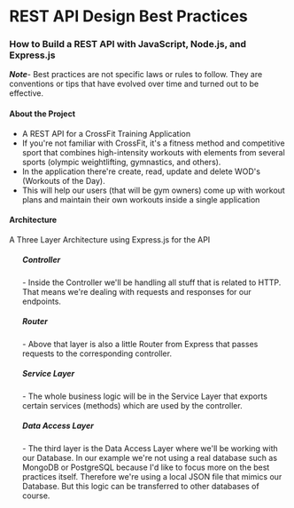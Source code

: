 <h1> REST API Design Best Practices </h1> 

<h3> How to Build a REST API with JavaScript, Node.js, and Express.js</h3>

<b><i>Note</i></b>- Best practices are not specific laws or rules to follow. They are conventions or tips that have evolved over time and turned out to be effective.
<h4>About the Project</h4>
<ul>
<li>A REST API for a CrossFit Training Application</li>
<li>If you're not familiar with CrossFit, it's a fitness method and competitive sport that combines high-intensity workouts with elements from several sports (olympic weightlifting, gymnastics, and others).</li>
<li>In the application there're create, read, update and delete WOD's (Workouts of the Day).</li>
<li>This will help our users (that will be gym owners) come up with workout plans and maintain their own workouts inside a single application</li>
</ul>

<h4>Architecture </h4>
<p>A Three Layer Architecture using Express.js for the API  </p>
<ul>
<h5>Controller</h5>- Inside the Controller we'll be handling all stuff that is related to HTTP. That means we're dealing with requests and responses for our endpoints.
<h5>Router</h5>- Above that layer is also a little Router from Express that passes requests to the corresponding controller.
<h5>Service Layer</h5>- The whole business logic will be in the Service Layer that exports certain services (methods) which are used by the controller.
<h5>Data Access Layer</h5>- The third layer is the Data Access Layer where we'll be working with our Database. In our example we're not using a real database such as MongoDB or PostgreSQL because I'd like to focus more on the best practices itself. Therefore we're using a local JSON file that mimics our Database. But this logic can be transferred to other databases of course.
</ul

